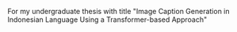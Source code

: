 For my undergraduate thesis with title "Image Caption Generation in Indonesian Language Using a Transformer-based Approach"
